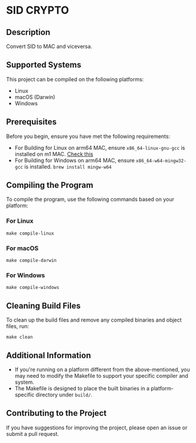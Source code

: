 # SID CRYPTO

## Description

Convert SID to MAC and viceversa.

## Supported Systems

This project can be compiled on the following platforms:
- Linux
- macOS (Darwin)
- Windows

## Prerequisites

Before you begin, ensure you have met the following requirements:
- For Building for Linux on arm64 MAC, ensure `x86_64-linux-gnu-gcc` is installed on m1 MAC. [Check this](https://github.com/messense/homebrew-macos-cross-toolchains)
- For Building for Windows on arm64 MAC, ensure `x86_64-w64-mingw32-gcc` is installed. 
 `brew install mingw-w64`

## Compiling the Program

To compile the program, use the following commands based on your platform:

### For Linux
```
make compile-linux
```

### For macOS
```
make compile-darwin
```

### For Windows
```
make compile-windows
```

## Cleaning Build Files

To clean up the build files and remove any compiled binaries and object files, run:
```
make clean
```

## Additional Information

- If you're running on a platform different from the above-mentioned, you may need to modify the Makefile to support your specific compiler and system.
- The Makefile is designed to place the built binaries in a platform-specific directory under `build/`.

## Contributing to the Project

If you have suggestions for improving the project, please open an issue or submit a pull request.